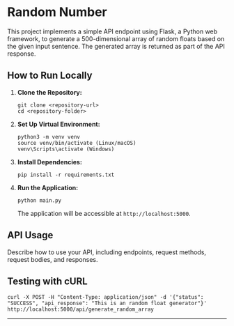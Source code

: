 # Random Number

This project implements a simple API endpoint using Flask, a Python web framework, to generate a 500-dimensional array of random floats based on the given input sentence. The generated array is returned as part of the API response.

## How to Run Locally

1. **Clone the Repository:**
    ```
    git clone <repository-url>
    cd <repository-folder>
    ```

2. **Set Up Virtual Environment:**
    ```
    python3 -m venv venv
    source venv/bin/activate (Linux/macOS)
    venv\Scripts\activate (Windows)
    ```

3. **Install Dependencies:**
    ```
    pip install -r requirements.txt
    ```

4. **Run the Application:**
    ```
    python main.py
    ```
    The application will be accessible at `http://localhost:5000`.


## API Usage

Describe how to use your API, including endpoints, request methods, request bodies, and responses.

## Testing with cURL

    curl -X POST -H "Content-Type: application/json" -d '{"status": "SUCCESS", "api_response": "This is an random float generator"}' http://localhost:5000/api/generate_random_array

---